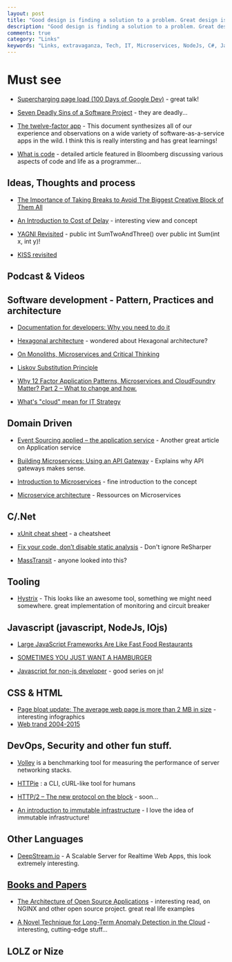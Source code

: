 ```yaml
---
layout: post
title: "Good design is finding a solution to a problem. Great design is finding the simplest solution to the same problem."
description: "Good design is finding a solution to a problem. Great design is finding the simplest solution to the same problem."
comments: true
category: "Links"
keywords: "Links, extravaganza, Tech, IT, Microservices, NodeJs, C#, Javascript, Solution architecture"
---
```


#  Must see #

  * [Supercharging page load (100 Days of Google Dev)](https://www.youtube.com/watch?v=d5_6yHixpsQ) - great talk!

  * [Seven Deadly Sins of a Software Project](http://java.dzone.com/articles/seven-deadly-sins-software) - they are deadly...

  * [The twelve-factor app](http://12factor.net/) - This document synthesizes all of our experience and observations on a wide variety of software-as-a-service apps in the wild. I think this is really intersting and has great learnings!

  * [What is code](http://www.bloomberg.com/graphics/2015-paul-ford-what-is-code/) - detailed article featured in Bloomberg discussing various aspects of code and life as a programmer...



##  Ideas, Thoughts and process ##

  * [The Importance of Taking Breaks to Avoid The Biggest Creative Block of Them All](http://inspectelement.com/articles/the-importance-of-taking-breaks-to-avoid-burnout)

  * [An Introduction to Cost of Delay](http://www.leadingagile.com/2015/06/an-introduction-to-cost-of-delay) - interesting view and concept

  * [YAGNI Revisited](http://enterprisecraftsmanship.com/2015/06/11/yagni-revisited/) - public int SumTwoAndThree() over public int Sum(int x, int y)!

  * [KISS revisited](http://enterprisecraftsmanship.com/2015/06/15/kiss-revisited/)

 

##  Podcast & Videos ##



##  Software development - Pattern, Practices and architecture ##

  * [Documentation for developers: Why you need to do it](http://blog.pluralsight.com/documentation-for-developers)

  * [Hexagonal architecture](http://alistair.cockburn.us/Hexagonal+architecture) - wondered about Hexagonal architecture?

  * [On Monoliths, Microservices and Critical Thinking](http://java.dzone.com/articles/monoliths-microservices-and)

  * [Liskov Substitution Principle](http://scrumblogmillionaire.com/2015/06/11/liskov-substitution-principle-2/)

  * [Why 12 Factor Application Patterns, Microservices and CloudFoundry Matter? Part 2 – What to change and how.](http://www.agilemobiledeveloper.com/2015/06/10/why-12-factor-application-patterns-microservices-and-cloudfoundry-matter-part-2-what-to-change-and-how/)

  * [What's "cloud" mean for IT Strategy](http://cote.io/blog/cloud-coding)



##  Domain Driven ##

  * [Event Sourcing applied – the application service](https://lostechies.com/gabrielschenker/2015/06/13/event-sourcing-applied-the-application-service/) - Another great article on Application service

  * [Building Microservices: Using an API Gateway](http://nginx.com/blog/building-microservices-using-an-api-gateway/) - Explains why API gateways makes sense.

  * [Introduction to Microservices](http://nginx.com/blog/introduction-to-microservices/) - fine introduction to the concept

  * [Microservice architecture](http://microservices.io/) - Ressources on Microservices

 

##  C/.Net ##

  * [xUnit cheat sheet](http://dontcodetired.com/blog/post/xUnitnet-2-Cheat-Sheet.aspx) - a cheatsheet

  * [Fix your code, don’t disable static analysis](http://codebetter.com/derikwhittaker/2015/06/15/fix-your-code-dont-disable-static-analysis/) - Don't ignore ReSharper

  * [MassTransit](http://masstransit-project.com/) - anyone looked into this?



##  Tooling  ##

  * [Hystrix](https://github.com/Netflix/Hystrix) - This looks like an awesome tool, something we might need somewhere. great implementation of monitoring and circuit breaker



##  Javascript (javascript, NodeJs, IOjs) ##

  * [Large JavaScript Frameworks Are Like Fast Food Restaurants](http://love2dev.com/#!article/Large-JavaScript-Frameworks-Are-Like-Fast-Food-Restaurants)

  * [SOMETIMES YOU JUST WANT A HAMBURGER](http://www.aaron-powell.com//posts/2015-06-11-sometims-you-just-want-a-hamburger.html) 

  * [Javascript for non-js developer](http://www.barbarianmeetscoding.com/blog/categories/javascriptmancy/) - good series on js!





##  CSS & HTML ##

  * [Page bloat update: The average web page is more than 2 MB in size](http://www.soasta.com/blog/page-bloat-average-web-page-2-mb/) - interesting infographics
  * [Web trand 2004-2015](http://www.templatemonster.com/infographics/web-design-trends-years-2004-2014.php)



##  DevOps, Security and other fun stuff. ##

  * [Volley](https://github.com/jonhoo/volley) is a benchmarking tool for measuring the performance of server networking stacks.

  * [HTTPie](https://github.com/jakubroztocil/httpie) : a CLI, cURL-like tool for humans

  * [HTTP/2 – The new protocol on the block](http://royal.pingdom.com/2015/06/11/http2-new-protocol/) - soon...
  * [An introduction to immutable infrastructure](http://radar.oreilly.com/2015/06/an-introduction-to-immutable-infrastructure.html?cmp=tw-webops-na-article-na_77715) - I love the idea of immutable infrastructure!



##  Other Languages ##

  * [DeepStream.io](http://deepstream.io/) - A Scalable Server for Realtime Web Apps, this look extremely interesting.



##  [Books and Papers]() ##

  * [The Architecture of Open Source Applications](http://aosabook.org/en/index.html) - interesting read, on NGINX and other open source project. great real life examples

  * [A Novel Technique for Long-Term Anomaly Detection in the Cloud](https://www.usenix.org/system/files/conference/hotcloud14/hotcloud14-vallis.pdf) - interesting, cutting-edge stuff...



##  LOLZ or Nize ##
